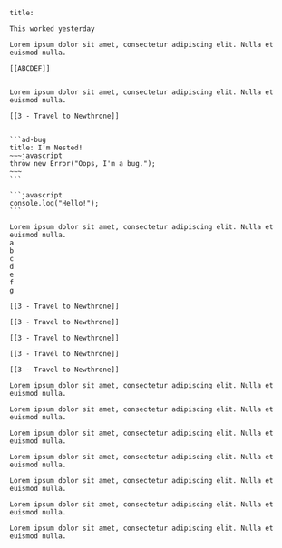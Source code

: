 ```ad-note
title:  

This worked yesterday
```

```ad-abstract
Lorem ipsum dolor sit amet, consectetur adipiscing elit. Nulla et euismod nulla. 

[[ABCDEF]]


```

```ad-info
Lorem ipsum dolor sit amet, consectetur adipiscing elit. Nulla et euismod nulla.

[[3 - Travel to Newthrone]]
```



````ad-info

```ad-bug
title: I'm Nested!
~~~javascript
throw new Error("Oops, I'm a bug.");
~~~
```

```javascript
console.log("Hello!");
```

````



```ad-success
Lorem ipsum dolor sit amet, consectetur adipiscing elit. Nulla et euismod nulla.
a
b
c
d
e
f
g

[[3 - Travel to Newthrone]]

[[3 - Travel to Newthrone]]

[[3 - Travel to Newthrone]]

[[3 - Travel to Newthrone]]

[[3 - Travel to Newthrone]]
```

```ad-question
Lorem ipsum dolor sit amet, consectetur adipiscing elit. Nulla et euismod nulla.
```

```ad-warning
Lorem ipsum dolor sit amet, consectetur adipiscing elit. Nulla et euismod nulla.
```

```ad-failure
Lorem ipsum dolor sit amet, consectetur adipiscing elit. Nulla et euismod nulla.
```

```ad-danger
Lorem ipsum dolor sit amet, consectetur adipiscing elit. Nulla et euismod nulla.
```

```ad-bug
Lorem ipsum dolor sit amet, consectetur adipiscing elit. Nulla et euismod nulla.
```

```ad-example
Lorem ipsum dolor sit amet, consectetur adipiscing elit. Nulla et euismod nulla.
```

```ad-quote
Lorem ipsum dolor sit amet, consectetur adipiscing elit. Nulla et euismod nulla.
```

